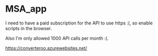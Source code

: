 # MSA_app

I need to have a paid subscription for the API to use https :(, so enable scripts in the browser.

Also I'm only allowed 1000 API calls per month :(.

https://converteroo.azurewebsites.net/
